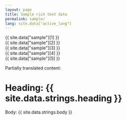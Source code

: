 ```yaml
---
layout: page
title: Sample rich text data
permalink: sample/
lang: site.data["active_lang"]
---
```

{{ site.data["sample"][1] }}<br/>
{{ site.data["sample"][2] }}<br/>
{{ site.data["sample"][3] }}<br/>
{{ site.data["sample"][4] }}<br/>
{{ site.data["sample"][5] }}<br/>

Partially translated content:

# Heading: {{ site.data.strings.heading }}

Body: {{ site.data.strings.body }}
